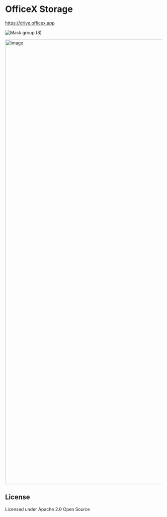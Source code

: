 # OfficeX Storage

https://drive.officex.app

![Mask group (8)](https://github.com/user-attachments/assets/04d2bba6-a52b-42b1-93f1-95480a058f52)

<img width="1428" alt="image" src="https://github.com/user-attachments/assets/196e2133-0dc8-432d-9a7d-71bf343f94f9">

## License

Licensed under Apache 2.0 Open Source
